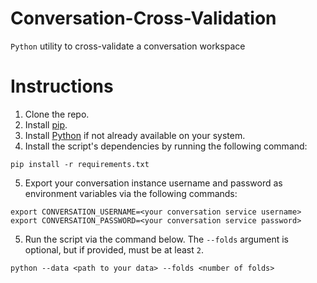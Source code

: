 # Conversation-Cross-Validation
`Python` utility to cross-validate a conversation workspace

# Instructions
1. Clone the repo.
2. Install [pip](https://pip.pypa.io/en/stable/installing/).
3. Install [Python](http://docs.python-guide.org/en/latest/starting/installation/) if not already available on your system.
4. Install the script's dependencies by running the following command:
```
pip install -r requirements.txt
```
5. Export your conversation instance username and password as environment variables via the following commands:
```
export CONVERSATION_USERNAME=<your conversation service username>
export CONVERSATION_PASSWORD=<your conversation service password>
```
5. Run the script via the command below. The `--folds` argument is optional, but if provided, must be at least `2`.
```
python --data <path to your data> --folds <number of folds>
```